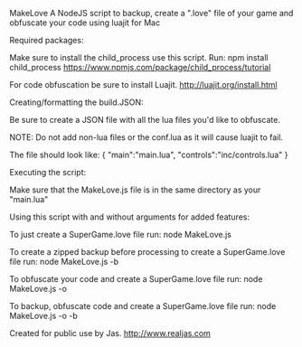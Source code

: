 MakeLove
A NodeJS script to backup, create a ".love" file of your game and obfuscate your code using luajit for Mac

Required packages:

Make sure to install the child_process use this script.
Run: npm install child_process
https://www.npmjs.com/package/child_process/tutorial

For code obfuscation be sure to install Luajit.
http://luajit.org/install.html


Creating/formatting the build.JSON:
 
Be sure to create a JSON file with all the lua files you'd like to obfuscate.

NOTE: Do not add non-lua files or the conf.lua as it will cause luajit to fail.

The file should look like:
{
	"main":"main.lua",
	"controls":"inc/controls.lua"
}


Executing the script:

Make sure that the MakeLove.js file is in the same directory as your "main.lua"

Using this script with and without arguments for added features:

To just create a SuperGame.love file run:  node MakeLove.js

To create a zipped backup before processing to create a SuperGame.love file run:  node MakeLove.js -b

To obfuscate your code and create a SuperGame.love file run:  node MakeLove.js -o

To backup, obfuscate code and create a SuperGame.love file run:  node MakeLove.js -o -b


Created for public use by Jas.
http://www.realjas.com